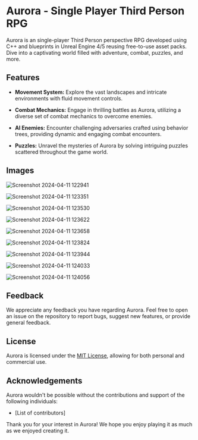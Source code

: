 # Aurora - Single Player Third Person RPG

Aurora is an single-player Third Person perspective RPG developed using C++ and blueprints in Unreal Engine 4/5 reusing free-to-use asset packs. Dive into a captivating world filled with adventure, combat, puzzles, and more.

## Features

- **Movement System:** Explore the vast landscapes and intricate environments with fluid movement controls.
  
- **Combat Mechanics:** Engage in thrilling battles as Aurora, utilizing a diverse set of combat mechanics to overcome enemies.

- **AI Enemies:** Encounter challenging adversaries crafted using behavior trees, providing dynamic and engaging combat encounters.

- **Puzzles:** Unravel the mysteries of Aurora by solving intriguing puzzles scattered throughout the game world.

## Images

![Screenshot 2024-04-11 122941](https://github.com/was-siri-us/Single-Player-RPG-Game-using-CPP-in-UE4-5/assets/116163817/c935771f-986a-4fe4-ba90-6a08eb8aa3b1)

![Screenshot 2024-04-11 123351](https://github.com/was-siri-us/Single-Player-RPG-Game-using-CPP-in-UE4-5/assets/116163817/cfde6e66-8657-48cf-8951-de6cdfe7874d)

![Screenshot 2024-04-11 123530](https://github.com/was-siri-us/Single-Player-RPG-Game-using-CPP-in-UE4-5/assets/116163817/a4531883-5ab0-4244-b8ae-7882d9fa2d32)

![Screenshot 2024-04-11 123622](https://github.com/was-siri-us/Single-Player-RPG-Game-using-CPP-in-UE4-5/assets/116163817/23d8e70b-48ff-460a-bd1c-fb9fa0ca6e5d)

![Screenshot 2024-04-11 123658](https://github.com/was-siri-us/Single-Player-RPG-Game-using-CPP-in-UE4-5/assets/116163817/34da5450-703a-42a5-a492-1b8f96932381)

![Screenshot 2024-04-11 123824](https://github.com/was-siri-us/Single-Player-RPG-Game-using-CPP-in-UE4-5/assets/116163817/4b8ff220-2fc0-488e-a511-a207b0ec9b43)

![Screenshot 2024-04-11 123944](https://github.com/was-siri-us/Single-Player-RPG-Game-using-CPP-in-UE4-5/assets/116163817/58d93d3a-3777-44e0-bf24-2501c468fc4d)

![Screenshot 2024-04-11 124033](https://github.com/was-siri-us/Single-Player-RPG-Game-using-CPP-in-UE4-5/assets/116163817/45a61802-e978-45d2-a8fa-893f97092497)

![Screenshot 2024-04-11 124056](https://github.com/was-siri-us/Single-Player-RPG-Game-using-CPP-in-UE4-5/assets/116163817/9a6ca9fa-726b-4a6d-98c2-1927716d3bc6)

## Feedback

We appreciate any feedback you have regarding Aurora. Feel free to open an issue on the repository to report bugs, suggest new features, or provide general feedback.

## License

Aurora is licensed under the [MIT License](LICENSE), allowing for both personal and commercial use.

## Acknowledgements

Aurora wouldn't be possible without the contributions and support of the following individuals:

- [List of contributors]

Thank you for your interest in Aurora! We hope you enjoy playing it as much as we enjoyed creating it.
